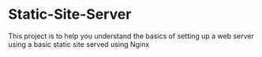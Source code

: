 # Static-Site-Server
This project is to help you understand the basics of setting up a web server using a basic static site served using Nginx
